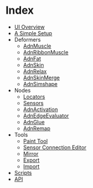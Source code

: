 # Index

- [UI Overview](ui_overview)
- [A Simple Setup](simple_setup)
- Deformers
    - [AdnMuscle](deformers/muscle)
    - [AdnRibbonMuscle](deformers/ribbon)
    - [AdnFat](deformers/fat)
    - [AdnSkin](deformers/skin)
    - [AdnRelax](deformers/relax)
    - [AdnSkinMerge](deformers/skin_merge)
    - [AdnSimshape](deformers/simshape)
- Nodes
    - [Locators](nodes/locators)
    - [Sensors](nodes/sensors)
    - [AdnActivation](nodes/activation)
    - [AdnEdgeEvaluator](nodes/edge_evaluator)
    - [AdnGlue](nodes/glue)
    - [AdnRemap](nodes/remap)
- Tools
    - [Paint Tool](tools/paint_tool)
    - [Sensor Connection Editor](tools/sensors_connection_editor)
    - [Mirror](tools/mirror_tool)
    - [Export](tools/exporter)
    - [Import](tools/importer)
- [Scripts](scripts)
- [API](api)
